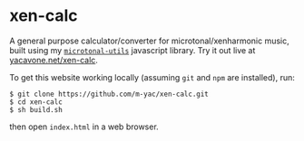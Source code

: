 # xen-calc

A general purpose calculator/converter for microtonal/xenharmonic music, built using my [`microtonal-utils`](https://github.com/m-yac/microtonal-utils) javascript library. Try it out live at [yacavone.net/xen-calc](https://www.yacavone.net/xen-calc/).

To get this website working locally (assuming `git` and `npm` are installed), run:
```
$ git clone https://github.com/m-yac/xen-calc.git
$ cd xen-calc
$ sh build.sh
```
then open `index.html` in a web browser.
